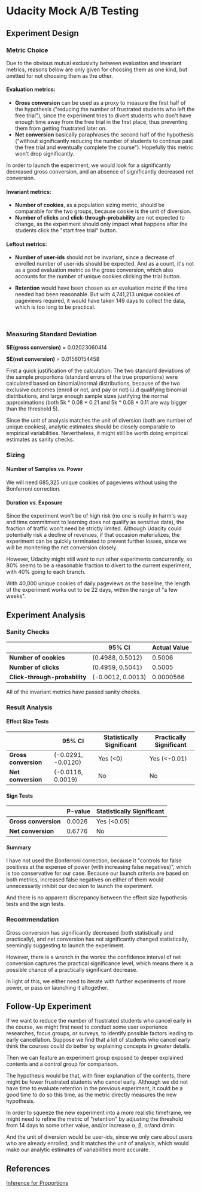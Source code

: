# Udacity Mock A/B Testing



## Experiment Design

### Metric Choice

Due to the obvious mutual exclusivity between evaluation and invariant metrics, reasons below are only given for choosing them as one kind, but omitted for not choosing them as the other.

#### Evaluation metrics:

- **Gross conversion** can be used as a proxy to measure the first half of the hypothesis ("reducing the number of frustrated students who left the free trial"), since the experiment tries to divert students who don't have enough time away from the free trial in the first place, thus preventing them from getting frustrated later on.
- **Net conversion** basically paraphrases the second half of the hypothesis ("without significantly reducing the number of students to continue past the free trial and eventually complete the course"). Hopefully this metric won't drop significantly.

In order to launch the experiment, we would look for a significantly decreased gross conversion, and an absence of significantly decreased net conversion.

#### Invariant metrics:

- **Number of cookies**, as a population sizing metric, should be comparable for the two groups, because cookie is the unit of diversion.
- **Number of clicks** and **click-through-probability** are not expected to change, as the experiment should only impact what happens after the students click the "start free trial" button.

#### Leftout metrics:

- **Number of user-ids** should not be invariant, since a decrease of enrolled number of user-ids should be expected. And as a count, it's not as a good evaluation metric as the gross conversion, which also accounts for the number of unique cookies clicking the trial button.

- **Retention** would have been chosen as an evaluation metric if the time needed had been reasonable. But with 4,741,213 unique cookies of pageviews required, it would have taken 149 days to collect the data, which is too long to be practical.

  ​



### Measuring Standard Deviation

**SE(gross conversion)**  = 0.02023060414 

**SE(net conversion)**      = 0.01560154458

First a quick justification of the calculation: The two standard deviations of the sample proportions (standard errors of the true proportions) were calculated based on binomial/normal distributions, because of the two exclusive outcomes (enroll or not, and pay or not) i.i.d qualifying binomial distributions, and large enough sample sizes justifying the normal approximations (both 5k * 0.08 * 0.21 and 5k * 0.08 * 0.11 are way bigger than the threshold 5).

Since the unit of analysis matches the unit of diversion (both are number of unique cookies), analytic estimates should be closely comparable to empirical variabilities. Nevertheless, it might still be worth doing empirical estimates as sanity checks.



### Sizing

#### Number of Samples vs. Power

We will need 685,325 unique cookies of pageviews without using the Bonferroni correction.

#### Duration vs. Exposure

Since the experiment won't be of high risk (no one is really in harm's way and time commitment to learning does not qualify as sensitive data), the fraction of traffic won't need be strictly limited. Although Udacity could potentially risk a decline of revenues, if that occasion materializes, the experiment can be quickly terminated to prevent further losses, since we will be monitering the net conversion closely.

However, Udacity might still want to run other experiments concurrently, so 80% seems to be a reasonable fraction to divert to the current experiment, with 40% going to each branch.

With 40,000 unique cookies of daily pageviews as the baseline, the length of the experiment works out to be 22 days, within the range of "a few weeks".



## Experiment Analysis

### Sanity Checks

|                               | 95% CI            | Actual Value |
| ----------------------------- | ----------------- | ------------ |
| **Number of cookies**         | (0.4988, 0.5012)  | 0.5006       |
| **Number of clicks**          | (0.4959, 0.5041)  | 0.5005       |
| **Click-through-probability** | (-0.0012, 0.0013) | 0.0000566    |

All of the invariant metrics have passed sanity checks.



### Result Analysis

#### Effect Size Tests

|                      | 95% CI             | Statistically Significant | Practically Significant |
| -------------------- | ------------------ | ------------------------- | ----------------------- |
| **Gross conversion** | (-0.0291, -0.0120) | Yes (<0)                  | Yes (<-0.01)            |
| **Net conversion**   | (-0.0116, 0.0019)  | No                        | No                      |

#### Sign Tests


|                      | P-value | Statistically Significant |
| -------------------- | ------- | ------------------------- |
| **Gross conversion** | 0.0026  | Yes (<0.05)               |
| **Net conversion**   | 0.6776  | No                        |

#### Summary

I have not used the Bonferroni correction, because it "controls for false positives at the expense of power (with increasing false negatives)", which is too conservative for our case. Because our launch criteria are based on both metrics, increased false negatives on either of them would unnecessarily inhibit our decision to launch the experiment.

And there is no apparent discrepancy between the effect size hypothesis tests and the sign tests.



### Recommendation

Gross conversion has significantly decreased (both statistically and practically), and net conversion has not significantly changed statistically, seemingly suggesting to launch the experiment.

However, there is a wrench in the works: the confidence interval of net conversion captures the practical significance level, which means there is a possible chance of a practically significant decrease. 

In light of this, we either need to iterate with further experiments of more power, or pass on launching it altogether.



## Follow-Up Experiment

If we want to reduce the number of frustrated students who cancel early in the course, we might first need to conduct some user experience researches, focus groups, or surveys, to identify possible factors leading to early cancellation. Suppose we find that a lot of students who cancel early think the courses could do better by explaining concepts in greater details.

Then we can feature an experiment group exposed to deeper explained contents and a control group for comparison.

The hypothesis would be that, with finer explanation of the contents, there might be fewer frustrated students who cancel early. Although we did not have time to evaluate retention in the previous experiment, it could be a good time to do so this time, as the metric directly measures the new hypothesis. 

In order to squeeze the new experiment into a more realistic timeframe, we might need to refine the metric of "retention" by adjusting the threshold from 14 days to some other value, and/or increase α, β, or/and dmin.

And the unit of diversion would be user-ids, since we only care about users who are already enrolled, and it matches the unit of analysis, which would make our analytic estimates of variabilities more accurate. 



## References

[Inference for Proportions](https://www.youtube.com/playlist?list=PLvxOuBpazmsOXoys_s9qkbspk_BlOtWcW)